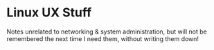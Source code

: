 # Linux UX Stuff
Notes unrelated to networking & system administration, but will not be remembered the next time I need them, without writing them down!
